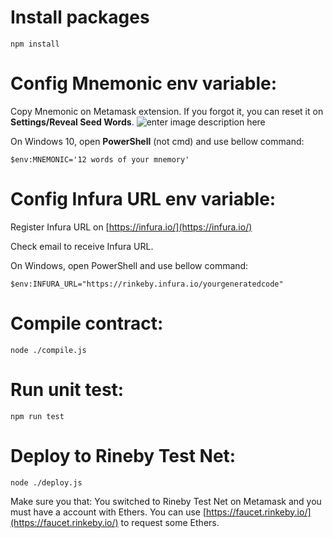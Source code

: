 # Install packages

    npm install

# Config Mnemonic env variable:

Copy Mnemonic on Metamask extension. If you forgot it, you can reset it on **Settings/Reveal Seed Words**.
![enter image description here](https://i.imgur.com/EQg6gl2.png)

On Windows 10, open **PowerShell** (not cmd) and use bellow command:

    $env:MNEMONIC='12 words of your mnemory'

# Config Infura URL env variable:

Register Infura URL on  [https://infura.io/](https://infura.io/)

Check email to receive Infura URL.

On Windows, open PowerShell and use bellow command:

    $env:INFURA_URL="https://rinkeby.infura.io/yourgeneratedcode"

# Compile contract:

    node ./compile.js

# Run unit test:

    npm run test

# Deploy to Rineby Test Net:

    node ./deploy.js
    
  Make sure you that: You switched to Rineby Test Net on Metamask and you must have a account with Ethers. You can use [https://faucet.rinkeby.io/](https://faucet.rinkeby.io/) to request some Ethers.

